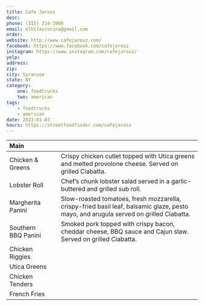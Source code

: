 ```yaml
---
title: Cafe Jarosz
desc: 
phone: (315) 214-3900
email: elbitascocina@gmail.com
order:
website: http://www.cafejarosz.com/
facebook: https://www.facebook.com/cafejarosz
instagram: https://www.instagram.com/cafejarosz/
yelp: 
address: 
zip: 
city: Syracuse
state: NY
category:
    one: foodtrucks
    two: american
tags: 
    - foodtrucks
    - american
date: 2023-01-03
hours: https://streetfoodfinder.com/cafejarosz
---
```


| Main | | |
| :--- | :--- | :--- |
| Chicken & Greens | | Crispy chicken cutlet topped with Utica greens and melted provolone cheese. Served on grilled Ciabatta. |
| Lobster Roll | | Chef’s chunk lobster salad served in a garlic-buttered and grilled sub roll. |
| Margherita Panini | | Slow-roasted tomatoes, fresh mozzarella, crispy-fried basil leaf, balsamic glaze, pesto mayo, and arugula served on grilled Ciabatta. |
| Southern BBQ Panini | | Smoked pork topped with crispy bacon, cheddar cheese, BBQ sauce and Cajun slaw. Served on grilled Ciabatta. |
| Chicken Riggies | | |
| Utica Greens | | |
| Chicken Tenders | | |
| French Fries | | |